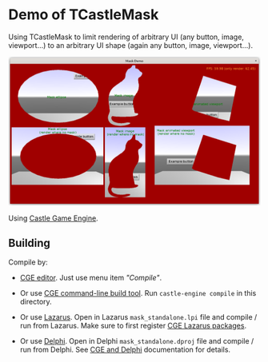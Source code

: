 # Demo of TCastleMask

Using TCastleMask to limit rendering of arbitrary UI (any button, image, viewport...) to an arbitrary UI shape (again any button, image, viewport...).

![Screenshot](screenshot.png)

Using [Castle Game Engine](https://castle-engine.io/).

## Building

Compile by:

- [CGE editor](https://castle-engine.io/manual_editor.php). Just use menu item _"Compile"_.

- Or use [CGE command-line build tool](https://castle-engine.io/build_tool). Run `castle-engine compile` in this directory.

- Or use [Lazarus](https://www.lazarus-ide.org/). Open in Lazarus `mask_standalone.lpi` file and compile / run from Lazarus. Make sure to first register [CGE Lazarus packages](https://castle-engine.io/lazarus).

- Or use [Delphi](https://www.embarcadero.com/products/Delphi). Open in Delphi `mask_standalone.dproj` file and compile / run from Delphi. See [CGE and Delphi](https://castle-engine.io/delphi) documentation for details.
